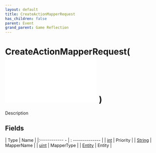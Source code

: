 ```yaml
---
layout: default
title: CreateActionMapperRequest
has_children: false
parent: Event
grand_parent: Game Reflection
---
```

# CreateActionMapperRequest( ![ EntityEventBase ](game-reflection/events/entity_event_base.md) )
Description 

## Fields
| Type | Name |
|:------------ - | : -------------- |
| [int](game-reflection/enums/int.md) | Priority |
| [String](game-reflection/components/string.md) | MapperName |
| [uint](game-reflection/components/uint.md) | MapperType |
| [Entity](game-reflection/classes/entity.md) | Entity |
